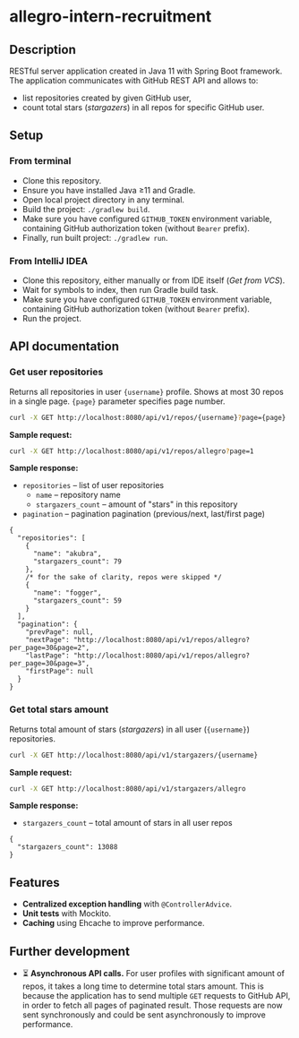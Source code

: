 # allegro-intern-recruitment

## Description

RESTful server application created in Java 11 with Spring Boot framework. The application communicates with GitHub REST
API and allows to:

* list repositories created by given GitHub user,
* count total stars (*stargazers*) in all repos for specific GitHub user.

## Setup

### From terminal

* Clone this repository.
* Ensure you have installed Java ≥11 and Gradle.
* Open local project directory in any terminal.
* Build the project: `./gradlew build`.
* Make sure you have configured `GITHUB_TOKEN` environment variable, containing GitHub authorization token
  (without `Bearer` prefix).
* Finally, run built project: `./gradlew run`.

### From IntelliJ IDEA

* Clone this repository, either manually or from IDE itself (*Get from VCS*).
* Wait for symbols to index, then run Gradle build task.
* Make sure you have configured `GITHUB_TOKEN` environment variable, containing GitHub authorization token
  (without `Bearer` prefix).
* Run the project.

## API documentation

### Get user repositories

Returns all repositories in user `{username}` profile. Shows at most 30 repos in a single page. `{page}` parameter
specifies page number.

```bash
curl -X GET http://localhost:8080/api/v1/repos/{username}?page={page}
```

**Sample request:**

```bash
curl -X GET http://localhost:8080/api/v1/repos/allegro?page=1
```

**Sample response:**

* `repositories` – list of user repositories
    * `name` – repository name
    * `stargazers_count` – amount of "stars" in this repository
* `pagination` – pagination pagination (previous/next, last/first page)

```json5
{
  "repositories": [
    {
      "name": "akubra",
      "stargazers_count": 79
    },
    /* for the sake of clarity, repos were skipped */
    {
      "name": "fogger",
      "stargazers_count": 59
    }
  ],
  "pagination": {
    "prevPage": null,
    "nextPage": "http://localhost:8080/api/v1/repos/allegro?per_page=30&page=2",
    "lastPage": "http://localhost:8080/api/v1/repos/allegro?per_page=30&page=3",
    "firstPage": null
  }
}
```

### Get total stars amount

Returns total amount of stars (*stargazers*) in all user (`{username}`) repositories.

```bash
curl -X GET http://localhost:8080/api/v1/stargazers/{username}
```

**Sample request:**

```bash
curl -X GET http://localhost:8080/api/v1/stargazers/allegro
```

**Sample response:**

* `stargazers_count` – total amount of stars in all user repos

```json5
{
  "stargazers_count": 13088
}
```

## Features

* **Centralized exception handling** with `@ControllerAdvice`. 
* **Unit tests** with Mockito.
* **Caching** using Ehcache to improve performance.

## Further development

* ⏳ **Asynchronous API calls.** For user profiles with significant amount of repos, it takes a long time to determine
  total stars amount. This is because the application has to send multiple `GET` requests to GitHub API, in order to
  fetch all pages of paginated result. Those requests are now sent synchronously and could be sent asynchronously to
  improve performance.